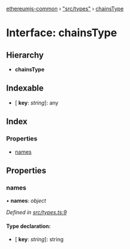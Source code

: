 [ethereumjs-common](../README.md) › ["src/types"](../modules/_src_types_.md) › [chainsType](_src_types_.chainstype.md)

# Interface: chainsType

## Hierarchy

- **chainsType**

## Indexable

- \[ **key**: _string_\]: any

## Index

### Properties

- [names](_src_types_.chainstype.md#names)

## Properties

### names

• **names**: _object_

_Defined in [src/types.ts:9](https://github.com/ethereumjs/ethereumjs-vm/blob/master/packages/common/src/types.ts#L9)_

#### Type declaration:

- \[ **key**: _string_\]: string
